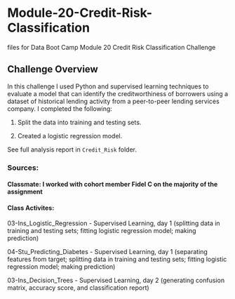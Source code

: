 # Module-20-Credit-Risk-Classification
files for Data Boot Camp Module 20 Credit Risk Classification Challenge

## Challenge Overview

In this challenge I used Python and supervised learning techniques to evaluate a model that can identify the creditworthiness of borrowers using a dataset of historical lending activity from a peer-to-peer lending services company. I completed the following: 

1. Split the data into training and testing sets. 

2. Created a logistic regression model. 

See full analysis report in `Credit_Risk` folder. 

### Sources: 

#### Classmate: I worked with cohort member Fidel C on the majority of the assignment

#### Class Activites: 

03-Ins_Logistic_Regression - Supervised Learning, day 1 (splitting data in training and testing sets; fitting logistic regression model; making prediction)

04-Stu_Predicting_Diabetes - Supervised Learning, day 1 (separating features from target; splitting data in training and testing sets; fitting logistic regression model; making prediction)

03-Ins_Decision_Trees - Supervised Learning, day 2 (generating confusion matrix, accuracy score, and classification report)